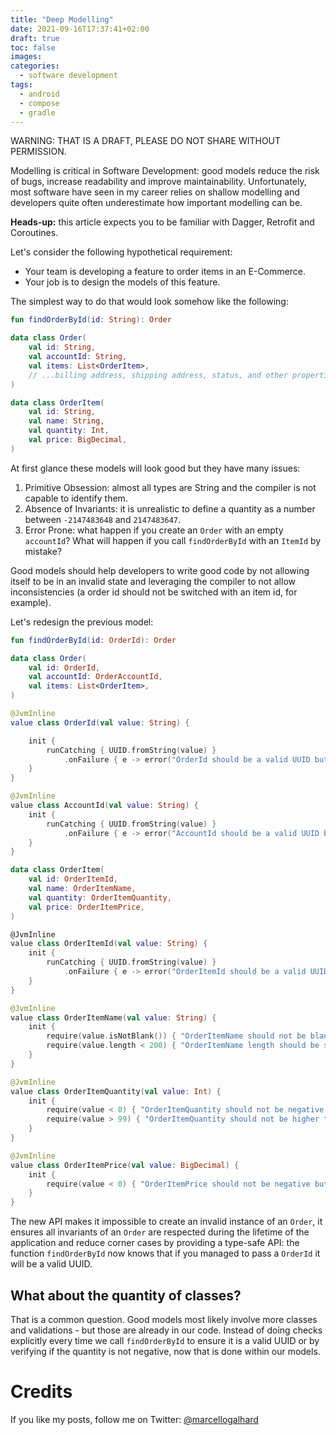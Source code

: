 ```yaml
---
title: "Deep Modelling"
date: 2021-09-16T17:37:41+02:00
draft: true
toc: false
images:
categories:
  - software development
tags:
  - android
  - compose
  - gradle
---
```


WARNING: THAT IS A DRAFT, PLEASE DO NOT SHARE WITHOUT PERMISSION.

Modelling is critical in Software Development: good models reduce the risk of bugs, increase readability and improve maintainability. Unfortunately, most software have seen in my career relies on shallow modelling and developers quite often underestimate how important modelling can be.

**Heads-up:** this article expects you to be familiar with Dagger, Retrofit and Coroutines.

Let's consider the following hypothetical requirement:
- Your team is developing a feature to order items in an E-Commerce.
- Your job is to design the models of this feature.

The simplest way to do that would look somehow like the following:

```kotlin
fun findOrderById(id: String): Order

data class Order(
    val id: String,
    val accountId: String,
    val items: List<OrderItem>,
    // ...billing address, shipping address, status, and other properties.
)

data class OrderItem(
    val id: String,
    val name: String,
    val quantity: Int,
    val price: BigDecimal,
)
```

At first glance these models will look good but they have many issues:
1. Primitive Obsession: almost all types are String and the compiler is not capable to identify them.
2. Absence of Invariants: it is unrealistic to define a quantity as a number between `-2147483648` and `2147483647`.
3. Error Prone: what happen if you create an `Order` with an empty `accountId`? What will happen if you call `findOrderById` with an `ItemId` by mistake?

Good models should help developers to write good code by not allowing itself to be in an invalid state and leveraging the compiler to not allow inconsistencies (a order id should not be switched with an item id, for example).

Let's redesign the previous model:

```kotlin
fun findOrderById(id: OrderId): Order

data class Order(
    val id: OrderId,
    val accountId: OrderAccountId,
    val items: List<OrderItem>,
)

@JvmInline
value class OrderId(val value: String) {

    init {
        runCatching { UUID.fromString(value) }
            .onFailure { e -> error("OrderId should be a valid UUID but found: $value.") }
    }
}

@JvmInline
value class AccountId(val value: String) {
    init {
        runCatching { UUID.fromString(value) }
            .onFailure { e -> error("AccountId should be a valid UUID but found: $value.") }
    }
}

data class OrderItem(
    val id: OrderItemId,
    val name: OrderItemName,
    val quantity: OrderItemQuantity,
    val price: OrderItemPrice,
)

@JvmInline
value class OrderItemId(val value: String) {
    init {
        runCatching { UUID.fromString(value) }
            .onFailure { e -> error("OrderItemId should be a valid UUID but found: $value.") }
    }
}

@JvmInline
value class OrderItemName(val value: String) {
    init {
        require(value.isNotBlank()) { "OrderItemName should not be blank." }
        require(value.length < 200) { "OrderItemName length should be smaller than 200 but found: ${value.length} with content: $value."}
    }
}

@JvmInline
value class OrderItemQuantity(val value: Int) {
    init {
        require(value < 0) { "OrderItemQuantity should not be negative but found: $value." }
        require(value > 99) { "OrderItemQuantity should not be higher than 99 but found: $value." }
    }
}

@JvmInline
value class OrderItemPrice(val value: BigDecimal) {
    init {
        require(value < 0) { "OrderItemPrice should not be negative but found: $value." }
    }
}
```

The new API makes it impossible to create an invalid instance of an `Order`, it ensures all invariants of an `Order` are respected during the lifetime of the application and reduce corner cases by providing a type-safe API: the function `findOrderById` now knows that if you managed to pass a `OrderId` it will be a valid UUID.

## What about the quantity of classes?

That is a common question. Good models most likely involve more classes and validations - but those are already in our code. Instead of doing checks explicitly every time we call `findOrderById` to ensure it is a valid UUID or by verifying if the quantity is not negative, now that is done within our models.

# Credits

If you like my posts, follow me on Twitter: [@marcellogalhard](https://twitter.com/marcellogalhard)